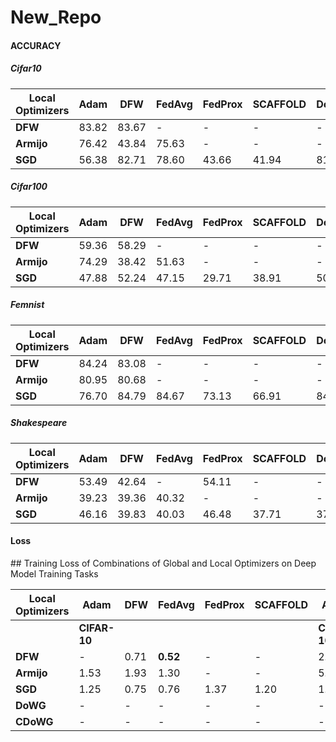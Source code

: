# New_Repo
<h4> ACCURACY</h4>
<h5>Cifar10</h5>

| **Local Optimizers** | **Adam** | **DFW** | **FedAvg** | **FedProx** | **SCAFFOLD** | **DoWG** | **CDoWG** |
|----------------------|----------|---------|------------|-------------|--------------|----------|-----------|
| **DFW**              | 83.82    | 83.67   | -          | -           | -            | -        | -         |
| **Armijo**           | 76.42    | 43.84   | 75.63      | -           | -            | -        | -         |
| **SGD**              | 56.38    | 82.71   | 78.60      | 43.66       | 41.94        | 81.78    | 60.37     |

<h5>Cifar100</h5>

| **Local Optimizers** | **Adam** | **DFW** | **FedAvg** | **FedProx** | **SCAFFOLD** | **DoWG** | **CDoWG** |
|----------------------|----------|---------|------------|-------------|--------------|----------|-----------|
| **DFW**              | 59.36    | 58.29   | -          | -           | -            | -        | -         |
| **Armijo**           | 74.29    | 38.42   | 51.63      | -           | -            | -        | -         |
| **SGD**              | 47.88    | 52.24   | 47.15      | 29.71       | 38.91        | 50.75    | 44.40     |

<h5>Femnist</h5>

| **Local Optimizers** | **Adam** | **DFW** | **FedAvg** | **FedProx** | **SCAFFOLD** | **DoWG** | **CDoWG** |
|----------------------|----------|---------|------------|-------------|--------------|----------|-----------|
| **DFW**              | 84.24    | 83.08   | -          | -           | -            | -        | -         |
| **Armijo**           | 80.95    | 80.68   | -          | -           | -            | -        | -         |
| **SGD**              | 76.70    | 84.79   | 84.67      | 73.13       | 66.91        | 84.05    | 81.56     |

<h5>Shakespeare</h5>

| **Local Optimizers** | **Adam** | **DFW** | **FedAvg** | **FedProx** | **SCAFFOLD** | **DoWG** | **CDoWG** |
|----------------------|----------|---------|------------|-------------|--------------|----------|-----------|
| **DFW**              | 53.49    | 42.64   | -          | 54.11       | -            | -        | -         |
| **Armijo**           | 39.23    | 39.36   | 40.32      | -           | -            | -        | -         |
| **SGD**              | 46.16    | 39.83   | 40.03      | 46.48       | 37.71        | 37.10    | 20.62     |


<h4>Loss</h4>
## Training Loss of Combinations of Global and Local Optimizers on Deep Model Training Tasks

| **Local Optimizers** | **Adam** | **DFW** | **FedAvg** | **FedProx** | **SCAFFOLD** | **Adam** | **DFW** | **FedAvg** | **FedProx** | **SCAFFOLD** | **Adam** | **DFW** | **FedAvg** | **FedProx** | **SCAFFOLD** | **Adam** | **DFW** | **FedAvg** | **FedProx** | **SCAFFOLD** |
|----------------------|----------|---------|------------|-------------|--------------|----------|---------|------------|-------------|--------------|----------|---------|------------|-------------|--------------|----------|---------|------------|-------------|--------------|
|                      | **CIFAR-10** |       |            |             |              | **CIFAR-100** |       |            |             |              | **FEMNIST** |       |            |             |              | **Shakespeare** |       |            |             |              |
| **DFW**              | -        | 0.71    | **0.52**   | -           | -            | 2.02     | 1.73    | -          | -           | -            | -        | 0.42    | 0.46       | -           | -            | 1.60     | 1.57    | 2.32       | -           | -            |
| **Armijo**           | 1.53     | 1.93    | 1.30       | -           | -            | 5.52     | 2.85    | -          | -           | -            | 0.64     | -       | 0.54       | -           | -            | 2.16     | 2.19    | 2.51       | -           | -            |
| **SGD**              | 1.25     | 0.75    | 0.76       | 1.37        | 1.20         | 1.60     | 2.09    | 2.17       | **0.45**    | 1.13         | 0.30     | 0.30    | **0.17**   | 0.86        | 0.96         | 2.17     | 2.96    | 2.15       | 1.75        | **1.48**     |
| **DoWG**             | -        | -       | -          | -           | -            | -        | -       | -          | -           | -            | -        | -       | -          | -           | -            | -        | -       | -          | -           | -            |
| **CDoWG**            | -        | -       | -          | -           | -            | -        | -       | -          | -           | -            | -        | -       | -          | -           | -            | -        | -       | -          | -           | -            |
